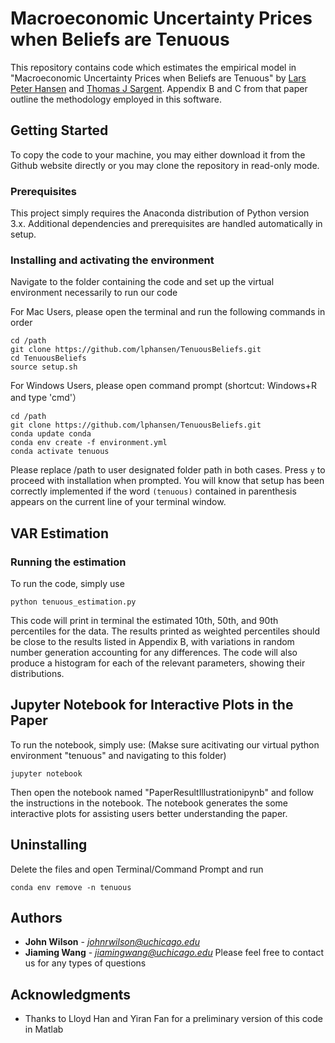 # Macroeconomic Uncertainty Prices when Beliefs are Tenuous

This repository contains code which estimates the empirical model in "Macroeconomic Uncertainty Prices when Beliefs are Tenuous" by [Lars Peter Hansen][id1] and [Thomas J Sargent][id2]. Appendix B and C from that paper outline the methodology employed in this software.

[id1]: https://larspeterhansen.org/
[id2]: http://www.tomsargent.com/

## Getting Started

To copy the code to your machine, you may either download it from the Github website directly or you may clone the repository in read-only mode.

### Prerequisites

This project simply requires the Anaconda distribution of Python version 3.x. Additional dependencies and prerequisites are handled automatically in setup.

### Installing and activating the environment

Navigate to the folder containing the code and set up the virtual environment necessarily to run our code

For Mac Users, please open the terminal and run the following commands in order
```
cd /path
git clone https://github.com/lphansen/TenuousBeliefs.git
cd TenuousBeliefs
source setup.sh
```
For Windows Users, please open command prompt (shortcut: Windows+R and type 'cmd'）
```
cd /path
git clone https://github.com/lphansen/TenuousBeliefs.git
conda update conda
conda env create -f environment.yml
conda activate tenuous
```
Please replace /path to user designated folder path in both cases.
Press `y` to proceed with installation when prompted. You will know that setup has been correctly implemented if the word `(tenuous)` contained in parenthesis appears on the current line of your terminal window.

## VAR Estimation

### Running the estimation

To run the code, simply use

```
python tenuous_estimation.py
```

This code will print in terminal the estimated 10th, 50th, and 90th percentiles for the data. The results printed as weighted percentiles should be close to the results listed in Appendix B, with variations in random number generation accounting for any differences. The code will also produce a histogram for each of the relevant parameters, showing their distributions.

## Jupyter Notebook for Interactive Plots in the Paper

To run the notebook, simply use: (Makse sure acitivating our virtual python environment "tenuous" and navigating to this folder)
```
jupyter notebook
```

Then open the notebook named "PaperResultIllustrationipynb" and follow the instructions in the notebook. The notebook generates the some interactive plots for assisting users better understanding the paper. 

## Uninstalling

Delete the files and open Terminal/Command Prompt and run
```
conda env remove -n tenuous
```

## Authors

* **John Wilson** - *johnrwilson@uchicago.edu*
* **Jiaming Wang** - *jiamingwang@uchicago.edu*
Please feel free to contact us for any types of questions

## Acknowledgments

* Thanks to Lloyd Han and Yiran Fan for a preliminary version of this code in Matlab
